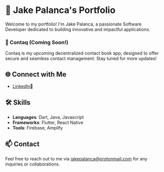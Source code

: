# 🎨 Jake Palanca's Portfolio

Welcome to my portfolio! I'm Jake Palanca, a passionate Software Developer dedicated to building innovative and impactful applications.

### 🌟 Contaq (Coming Soon!)
Contaq is my upcoming decentralized contact book app, designed to offer secure and seamless contact management. Stay tuned for more updates!

## 🌐 Connect with Me

- [LinkedIn](https://www.linkedin.com/in/jakepalanca)💼

## 🛠️ Skills

- **Languages**: Dart, Java, Javascript
- **Frameworks**: Flutter, React Native
- **Tools**: Firebase, Amplify

## 📫 Contact
Feel free to reach out to me via [jakepalanca@protonmail.com](mailto:jakepalanca@protonmail.com) for any inquiries or collaborations.
